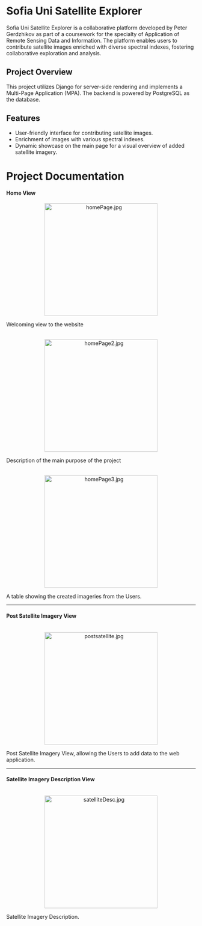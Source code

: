 # Sofia Uni Satellite Explorer

Sofia Uni Satellite Explorer is a collaborative platform developed by Peter Gerdzhikov as part of a coursework for the specialty of Application of Remote Sensing Data and Information. The platform enables users to contribute satellite images enriched with diverse spectral indexes, fostering collaborative exploration and analysis.

## Project Overview

This project utilizes Django for server-side rendering and implements a Multi-Page Application (MPA). The backend is powered by PostgreSQL as the database.

## Features

- User-friendly interface for contributing satellite images.
- Enrichment of images with various spectral indexes.
- Dynamic showcase on the main page for a visual overview of added satellite imagery.

# Project Documentation

#### Home View
<p align="center">
    <img height="300em" src="https://github.com/PowerCell46/Mini-Projects/blob/main/SofiaUniSatelliteExplorer/images/HomeView1.PNG" alt="homePage.jpg"/>
    <br>
</p>
    Welcoming view to the website

<p align="center">
    <br>
    <img height="300em" src="https://github.com/PowerCell46/Mini-Projects/blob/main/SofiaUniSatelliteExplorer/images/HomeView2.PNG" alt="homePage2.jpg"/>
    <br>
</p>
    Description of the main purpose of the project

<p align="center">
    <br>
    <img height="300em" src="https://github.com/PowerCell46/Mini-Projects/blob/main/SofiaUniSatelliteExplorer/images/HomeView3.PNG" alt="homePage3.jpg"/>
    <br>
</p>
    A table showing the created imageries from the Users.
    <br>
    <hr>

#### Post Satellite Imagery View
<p align="center">
    <br>
    <img height="300em" src="https://github.com/PowerCell46/Mini-Projects/blob/main/SofiaUniSatelliteExplorer/images/PostSatellite.PNG" alt="postsatellite.jpg"/>
    <br>
</p>
    Post Satellite Imagery View, allowing the Users to add data to the web application.
    <br>
    <hr>

#### Satellite Imagery Description View
<p align="center">
    <br>
    <img height="300em" src="https://github.com/PowerCell46/Mini-Projects/blob/main/SofiaUniSatelliteExplorer/images/SatelliteImageryDesc.PNG" alt="satelliteDesc.jpg"/>
    <br>
</p>
    Satellite Imagery Description.
<br>